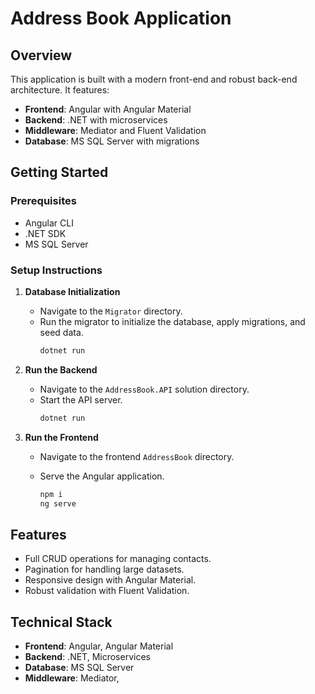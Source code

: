 # Address Book Application

## Overview
This application is built with a modern front-end and robust back-end architecture. It features:
- **Frontend**: Angular with Angular Material
- **Backend**: .NET with microservices
- **Middleware**: Mediator and Fluent Validation
- **Database**: MS SQL Server with migrations

## Getting Started

### Prerequisites
- Angular CLI
- .NET SDK
- MS SQL Server

### Setup Instructions
1. **Database Initialization**
   - Navigate to the `Migrator` directory.
   - Run the migrator to initialize the database, apply migrations, and seed data.
     ```sh
     dotnet run
     ```

2. **Run the Backend**
   - Navigate to the `AddressBook.API` solution directory.
   - Start the API server.
     ```sh
     dotnet run
     ```

3. **Run the Frontend**
   - Navigate to the frontend `AddressBook` directory.
   - Serve the Angular application.

     ```sh
     npm i
     ng serve
     ```

## Features
- Full CRUD operations for managing contacts.
- Pagination for handling large datasets.
- Responsive design with Angular Material.
- Robust validation with Fluent Validation.

## Technical Stack
- **Frontend**: Angular, Angular Material
- **Backend**: .NET, Microservices
- **Database**: MS SQL Server
- **Middleware**: Mediator, 
